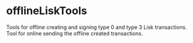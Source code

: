 # offlineLiskTools
Tools for offline creating and signing type 0 and type 3 Lisk transactions. Tool for online sending the offline created transactions.
